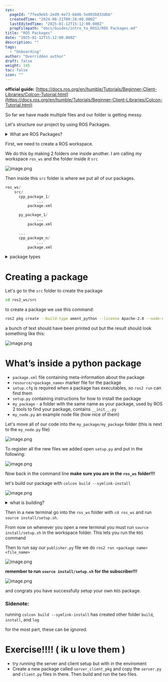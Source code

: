```yaml
---
sys:
  pageId: "7fea9eb5-2ed9-4e73-b6d6-5e093b833dbb"
  createdTime: "2024-08-21T00:28:00.000Z"
  lastEditedTime: "2025-01-12T15:12:00.000Z"
  propFilepath: "docs/Guides/intro_to_ROS2/ROS Packages.md"
title: "ROS Packages"
date: "2025-01-12T15:12:00.000Z"
description: ""
tags:
  - "Onboarding"
author: "Overridden author"
draft: false
weight: 145
toc: false
icon: ""
---
```


**official guide:** [https://docs.ros.org/en/humble/Tutorials/Beginner-Client-Libraries/Colcon-Tutorial.html](https://docs.ros.org/en/humble/Tutorials/Beginner-Client-Libraries/Colcon-Tutorial.html)

So far we have made multiple files and our folder is getting messy.

Let's structure our project by using ROS Packages.

<details>

<summary>What are ROS Packages?</summary>

ROS Packages are, as the name implies, packages of code that are highly sharable between ROS developers.

They consist of a folder, `package.xml` file, and source code

```python
      cpp_package_1/
		      ... imagine much code files here ..
          package.xml
```

</details>

First, we need to create a ROS workspace.

We do this by making 2 folders one inside another. I am calling my workspace `ros_ws` and the folder inside it `src`

![image.png](https://prod-files-secure.s3.us-west-2.amazonaws.com/d518164a-d88e-44d1-a4ee-3adb3bd8bce0/70706947-fd18-4537-a67b-e12946812d31/image.png?X-Amz-Algorithm=AWS4-HMAC-SHA256&X-Amz-Content-Sha256=UNSIGNED-PAYLOAD&X-Amz-Credential=ASIAZI2LB466U7S6BQAY%2F20250706%2Fus-west-2%2Fs3%2Faws4_request&X-Amz-Date=20250706T090825Z&X-Amz-Expires=3600&X-Amz-Security-Token=IQoJb3JpZ2luX2VjEEwaCXVzLXdlc3QtMiJHMEUCIACd2OMsWPlvn3iqIrr1m0q1Yym1zWCEaRN4x10TZE%2FGAiEA2Q55jDcjcxDJ8w9yKNyxFxES7YDEwQqalrrcB%2FZbCeIq%2FwMIVRAAGgw2Mzc0MjMxODM4MDUiDNC4C161ArHjKshv9yrcA3qWxMHiSRb5HRYz8DphUAl5xMt8L2ECeuWn5JwVTklnQLCoC8F4JJl8zfRKzrspU7hSsqkGknH7vzrOWrg%2FxnRXY4inxRad1vO8WvHfxMvJuX9g9uOmakr6yMQcdMZlZjTl545fpsjN%2Fj695NUwJKVbO1Yab9UmnBrYNfAJ9Ak9dMvbSySc8pup1yYAVsOxW2m6TDsisz6aSospqj1RwdWaPLW8K72fiZ1RemOzBMPYFvkwlSCpGEjOimT%2Bmq7AwkJHwuKSPqmbIoP5aEXVZRGQnpBAqF1V%2Bms6GDPXgtnG5omSU4Bu6JOLsXBT4sZ5ZfwguoyMXwEfZxkBrYNGGfMypTF%2BG2f%2FrhQqaqH%2FBD9xaqJ7JxHhiyJVltnrpeaF8velPeBYtJw8Mr4t8zAXdJHBgiHEbwDD5gSc4EIHlHA9ks56zsFfQlSGthS5UoTSNDmz9AGy4C%2FRx%2FuIfnAy67EQXuWn5BrtRYhCQqrKcw9S%2Fx1Oszz%2FdJlUCHO3XrKzv7F2lVaTQPus%2FcHbawaT8rwrmrCfbeqydUKlfY76mPXOuLWhWMZxzDeycbnnvAUg%2Fhk8prnXjnn9%2BpvzOVc%2FOvGCTPoFGQFTLo3cQB7shVd6JMKRVpu3RbqJRelMMNbtp8MGOqUBE%2FMFavOX2uVgTvqa%2F5Pb%2BW71u7Y9i1L5u8MxfmLFuy9jSC5%2BeCCrDP%2BUNb3r2EpJuZHz7rkBaFvOEt0BdPFxXEw0HYTjiJNDNNuK4x9BhIF0Obf0Au2DLWwCFywO2Ulmip5%2BCEgtE75jq6%2Brc6Ws%2Blr3ZuFdkCrRcziKcovxK4sFcqJhUv89lSATWUO0BW9hHLC8MksFqMjoqzyR32PQnv7Nh2cm&X-Amz-Signature=1855731b0435909a31ab8eb79b24c553ad1bedede9ddf6c3e0c1dd158f7fba22&X-Amz-SignedHeaders=host&x-amz-checksum-mode=ENABLED&x-id=GetObject)

Then inside this `src` folder is where we put all of our packages.

```python
ros_ws/
    src/
      cpp_package_1/
		      ...
          package.xml

      py_package_1/
		      ...
          package.xml

      ...
      cpp_package_n/
		      ...
          package.xml

```

<details>

<summary>package types</summary>

packages can be either `C++` or python.

the intern file structure is different for each but for this guide we will stick to creating python packages

</details>

# Creating a package

Let's go to the `src` folder to create the package

```bash
cd ros2_ws/src
```

to create a package we use this command:

```bash
ros2 pkg create --build-type ament_python --license Apache-2.0 --node-name my_node my_package
```

a bunch of text should have been printed out but the result should look something like this:

![image.png](https://prod-files-secure.s3.us-west-2.amazonaws.com/d518164a-d88e-44d1-a4ee-3adb3bd8bce0/e6cf1e3f-8512-4a3e-b131-079f800bf3e8/image.png?X-Amz-Algorithm=AWS4-HMAC-SHA256&X-Amz-Content-Sha256=UNSIGNED-PAYLOAD&X-Amz-Credential=ASIAZI2LB466U7S6BQAY%2F20250706%2Fus-west-2%2Fs3%2Faws4_request&X-Amz-Date=20250706T090825Z&X-Amz-Expires=3600&X-Amz-Security-Token=IQoJb3JpZ2luX2VjEEwaCXVzLXdlc3QtMiJHMEUCIACd2OMsWPlvn3iqIrr1m0q1Yym1zWCEaRN4x10TZE%2FGAiEA2Q55jDcjcxDJ8w9yKNyxFxES7YDEwQqalrrcB%2FZbCeIq%2FwMIVRAAGgw2Mzc0MjMxODM4MDUiDNC4C161ArHjKshv9yrcA3qWxMHiSRb5HRYz8DphUAl5xMt8L2ECeuWn5JwVTklnQLCoC8F4JJl8zfRKzrspU7hSsqkGknH7vzrOWrg%2FxnRXY4inxRad1vO8WvHfxMvJuX9g9uOmakr6yMQcdMZlZjTl545fpsjN%2Fj695NUwJKVbO1Yab9UmnBrYNfAJ9Ak9dMvbSySc8pup1yYAVsOxW2m6TDsisz6aSospqj1RwdWaPLW8K72fiZ1RemOzBMPYFvkwlSCpGEjOimT%2Bmq7AwkJHwuKSPqmbIoP5aEXVZRGQnpBAqF1V%2Bms6GDPXgtnG5omSU4Bu6JOLsXBT4sZ5ZfwguoyMXwEfZxkBrYNGGfMypTF%2BG2f%2FrhQqaqH%2FBD9xaqJ7JxHhiyJVltnrpeaF8velPeBYtJw8Mr4t8zAXdJHBgiHEbwDD5gSc4EIHlHA9ks56zsFfQlSGthS5UoTSNDmz9AGy4C%2FRx%2FuIfnAy67EQXuWn5BrtRYhCQqrKcw9S%2Fx1Oszz%2FdJlUCHO3XrKzv7F2lVaTQPus%2FcHbawaT8rwrmrCfbeqydUKlfY76mPXOuLWhWMZxzDeycbnnvAUg%2Fhk8prnXjnn9%2BpvzOVc%2FOvGCTPoFGQFTLo3cQB7shVd6JMKRVpu3RbqJRelMMNbtp8MGOqUBE%2FMFavOX2uVgTvqa%2F5Pb%2BW71u7Y9i1L5u8MxfmLFuy9jSC5%2BeCCrDP%2BUNb3r2EpJuZHz7rkBaFvOEt0BdPFxXEw0HYTjiJNDNNuK4x9BhIF0Obf0Au2DLWwCFywO2Ulmip5%2BCEgtE75jq6%2Brc6Ws%2Blr3ZuFdkCrRcziKcovxK4sFcqJhUv89lSATWUO0BW9hHLC8MksFqMjoqzyR32PQnv7Nh2cm&X-Amz-Signature=d9d6bb5382691038b1754949d7246b79563b49c504d594df75eaef0408dda9c3&X-Amz-SignedHeaders=host&x-amz-checksum-mode=ENABLED&x-id=GetObject)

# What’s inside a python package

- `package.xml` file containing meta-information about the package
- `resource/<package_name>` marker file for the package
- `setup.cfg` is required when a package has executables, so `ros2 run` can find them
- `setup.py` containing instructions for how to install the package
- `my_package` - a folder with the same name as your package, used by ROS 2 tools to find your package, contains `__init__.py`
- `my_node.py` an example node file (how nice of them)

Let's move all of our code into the `my_package/my_package` folder (this is next to the `my_node.py` file)

![image.png](https://prod-files-secure.s3.us-west-2.amazonaws.com/d518164a-d88e-44d1-a4ee-3adb3bd8bce0/9ce58f11-0da9-4d3e-b86d-506a9685d378/image.png?X-Amz-Algorithm=AWS4-HMAC-SHA256&X-Amz-Content-Sha256=UNSIGNED-PAYLOAD&X-Amz-Credential=ASIAZI2LB466U7S6BQAY%2F20250706%2Fus-west-2%2Fs3%2Faws4_request&X-Amz-Date=20250706T090825Z&X-Amz-Expires=3600&X-Amz-Security-Token=IQoJb3JpZ2luX2VjEEwaCXVzLXdlc3QtMiJHMEUCIACd2OMsWPlvn3iqIrr1m0q1Yym1zWCEaRN4x10TZE%2FGAiEA2Q55jDcjcxDJ8w9yKNyxFxES7YDEwQqalrrcB%2FZbCeIq%2FwMIVRAAGgw2Mzc0MjMxODM4MDUiDNC4C161ArHjKshv9yrcA3qWxMHiSRb5HRYz8DphUAl5xMt8L2ECeuWn5JwVTklnQLCoC8F4JJl8zfRKzrspU7hSsqkGknH7vzrOWrg%2FxnRXY4inxRad1vO8WvHfxMvJuX9g9uOmakr6yMQcdMZlZjTl545fpsjN%2Fj695NUwJKVbO1Yab9UmnBrYNfAJ9Ak9dMvbSySc8pup1yYAVsOxW2m6TDsisz6aSospqj1RwdWaPLW8K72fiZ1RemOzBMPYFvkwlSCpGEjOimT%2Bmq7AwkJHwuKSPqmbIoP5aEXVZRGQnpBAqF1V%2Bms6GDPXgtnG5omSU4Bu6JOLsXBT4sZ5ZfwguoyMXwEfZxkBrYNGGfMypTF%2BG2f%2FrhQqaqH%2FBD9xaqJ7JxHhiyJVltnrpeaF8velPeBYtJw8Mr4t8zAXdJHBgiHEbwDD5gSc4EIHlHA9ks56zsFfQlSGthS5UoTSNDmz9AGy4C%2FRx%2FuIfnAy67EQXuWn5BrtRYhCQqrKcw9S%2Fx1Oszz%2FdJlUCHO3XrKzv7F2lVaTQPus%2FcHbawaT8rwrmrCfbeqydUKlfY76mPXOuLWhWMZxzDeycbnnvAUg%2Fhk8prnXjnn9%2BpvzOVc%2FOvGCTPoFGQFTLo3cQB7shVd6JMKRVpu3RbqJRelMMNbtp8MGOqUBE%2FMFavOX2uVgTvqa%2F5Pb%2BW71u7Y9i1L5u8MxfmLFuy9jSC5%2BeCCrDP%2BUNb3r2EpJuZHz7rkBaFvOEt0BdPFxXEw0HYTjiJNDNNuK4x9BhIF0Obf0Au2DLWwCFywO2Ulmip5%2BCEgtE75jq6%2Brc6Ws%2Blr3ZuFdkCrRcziKcovxK4sFcqJhUv89lSATWUO0BW9hHLC8MksFqMjoqzyR32PQnv7Nh2cm&X-Amz-Signature=7b517eda45021ae34cc7fa2af9980dc88ae08a46cbdffc892b4b6621b9892ad6&X-Amz-SignedHeaders=host&x-amz-checksum-mode=ENABLED&x-id=GetObject)

To register all the new files we added open `setup.py` and put in the following:

![image.png](https://prod-files-secure.s3.us-west-2.amazonaws.com/d518164a-d88e-44d1-a4ee-3adb3bd8bce0/1cd7c262-4cae-4496-9d75-c178537d24a2/image.png?X-Amz-Algorithm=AWS4-HMAC-SHA256&X-Amz-Content-Sha256=UNSIGNED-PAYLOAD&X-Amz-Credential=ASIAZI2LB466U7S6BQAY%2F20250706%2Fus-west-2%2Fs3%2Faws4_request&X-Amz-Date=20250706T090825Z&X-Amz-Expires=3600&X-Amz-Security-Token=IQoJb3JpZ2luX2VjEEwaCXVzLXdlc3QtMiJHMEUCIACd2OMsWPlvn3iqIrr1m0q1Yym1zWCEaRN4x10TZE%2FGAiEA2Q55jDcjcxDJ8w9yKNyxFxES7YDEwQqalrrcB%2FZbCeIq%2FwMIVRAAGgw2Mzc0MjMxODM4MDUiDNC4C161ArHjKshv9yrcA3qWxMHiSRb5HRYz8DphUAl5xMt8L2ECeuWn5JwVTklnQLCoC8F4JJl8zfRKzrspU7hSsqkGknH7vzrOWrg%2FxnRXY4inxRad1vO8WvHfxMvJuX9g9uOmakr6yMQcdMZlZjTl545fpsjN%2Fj695NUwJKVbO1Yab9UmnBrYNfAJ9Ak9dMvbSySc8pup1yYAVsOxW2m6TDsisz6aSospqj1RwdWaPLW8K72fiZ1RemOzBMPYFvkwlSCpGEjOimT%2Bmq7AwkJHwuKSPqmbIoP5aEXVZRGQnpBAqF1V%2Bms6GDPXgtnG5omSU4Bu6JOLsXBT4sZ5ZfwguoyMXwEfZxkBrYNGGfMypTF%2BG2f%2FrhQqaqH%2FBD9xaqJ7JxHhiyJVltnrpeaF8velPeBYtJw8Mr4t8zAXdJHBgiHEbwDD5gSc4EIHlHA9ks56zsFfQlSGthS5UoTSNDmz9AGy4C%2FRx%2FuIfnAy67EQXuWn5BrtRYhCQqrKcw9S%2Fx1Oszz%2FdJlUCHO3XrKzv7F2lVaTQPus%2FcHbawaT8rwrmrCfbeqydUKlfY76mPXOuLWhWMZxzDeycbnnvAUg%2Fhk8prnXjnn9%2BpvzOVc%2FOvGCTPoFGQFTLo3cQB7shVd6JMKRVpu3RbqJRelMMNbtp8MGOqUBE%2FMFavOX2uVgTvqa%2F5Pb%2BW71u7Y9i1L5u8MxfmLFuy9jSC5%2BeCCrDP%2BUNb3r2EpJuZHz7rkBaFvOEt0BdPFxXEw0HYTjiJNDNNuK4x9BhIF0Obf0Au2DLWwCFywO2Ulmip5%2BCEgtE75jq6%2Brc6Ws%2Blr3ZuFdkCrRcziKcovxK4sFcqJhUv89lSATWUO0BW9hHLC8MksFqMjoqzyR32PQnv7Nh2cm&X-Amz-Signature=cec5f4d53110ee20ec9bba8b153092e38e6aa35c09f8568611efc425fc0f1ffb&X-Amz-SignedHeaders=host&x-amz-checksum-mode=ENABLED&x-id=GetObject)

Now back in the command line **make sure you are in the** **`ros_ws`** **folder!!!**

let's build our package with `colcon build --symlink-install`

![image.png](https://prod-files-secure.s3.us-west-2.amazonaws.com/d518164a-d88e-44d1-a4ee-3adb3bd8bce0/2f2a0d27-b173-48fd-b189-5f5c0ce65619/image.png?X-Amz-Algorithm=AWS4-HMAC-SHA256&X-Amz-Content-Sha256=UNSIGNED-PAYLOAD&X-Amz-Credential=ASIAZI2LB466U7S6BQAY%2F20250706%2Fus-west-2%2Fs3%2Faws4_request&X-Amz-Date=20250706T090825Z&X-Amz-Expires=3600&X-Amz-Security-Token=IQoJb3JpZ2luX2VjEEwaCXVzLXdlc3QtMiJHMEUCIACd2OMsWPlvn3iqIrr1m0q1Yym1zWCEaRN4x10TZE%2FGAiEA2Q55jDcjcxDJ8w9yKNyxFxES7YDEwQqalrrcB%2FZbCeIq%2FwMIVRAAGgw2Mzc0MjMxODM4MDUiDNC4C161ArHjKshv9yrcA3qWxMHiSRb5HRYz8DphUAl5xMt8L2ECeuWn5JwVTklnQLCoC8F4JJl8zfRKzrspU7hSsqkGknH7vzrOWrg%2FxnRXY4inxRad1vO8WvHfxMvJuX9g9uOmakr6yMQcdMZlZjTl545fpsjN%2Fj695NUwJKVbO1Yab9UmnBrYNfAJ9Ak9dMvbSySc8pup1yYAVsOxW2m6TDsisz6aSospqj1RwdWaPLW8K72fiZ1RemOzBMPYFvkwlSCpGEjOimT%2Bmq7AwkJHwuKSPqmbIoP5aEXVZRGQnpBAqF1V%2Bms6GDPXgtnG5omSU4Bu6JOLsXBT4sZ5ZfwguoyMXwEfZxkBrYNGGfMypTF%2BG2f%2FrhQqaqH%2FBD9xaqJ7JxHhiyJVltnrpeaF8velPeBYtJw8Mr4t8zAXdJHBgiHEbwDD5gSc4EIHlHA9ks56zsFfQlSGthS5UoTSNDmz9AGy4C%2FRx%2FuIfnAy67EQXuWn5BrtRYhCQqrKcw9S%2Fx1Oszz%2FdJlUCHO3XrKzv7F2lVaTQPus%2FcHbawaT8rwrmrCfbeqydUKlfY76mPXOuLWhWMZxzDeycbnnvAUg%2Fhk8prnXjnn9%2BpvzOVc%2FOvGCTPoFGQFTLo3cQB7shVd6JMKRVpu3RbqJRelMMNbtp8MGOqUBE%2FMFavOX2uVgTvqa%2F5Pb%2BW71u7Y9i1L5u8MxfmLFuy9jSC5%2BeCCrDP%2BUNb3r2EpJuZHz7rkBaFvOEt0BdPFxXEw0HYTjiJNDNNuK4x9BhIF0Obf0Au2DLWwCFywO2Ulmip5%2BCEgtE75jq6%2Brc6Ws%2Blr3ZuFdkCrRcziKcovxK4sFcqJhUv89lSATWUO0BW9hHLC8MksFqMjoqzyR32PQnv7Nh2cm&X-Amz-Signature=7517bdd1aef7dfde0f841266513c7ea35ba9d491b91ad190684b357cf6af3650&X-Amz-SignedHeaders=host&x-amz-checksum-mode=ENABLED&x-id=GetObject)

<details>

<summary>what is building?</summary>

if you are a CS major at Rose-Hulman you will learn the answer to this in CSSE132

but TLDR; is it combines all the code files into one program that can be run easily 

</details>

Then in a new terminal go into the `ros_ws` folder with `cd ros_ws` and run `source install/setup.sh`. 

From now on whenever you open a new terminal you must run `source install/setup.sh` in the workspace folder. This lets you run the `ROS` command

Then to run say our `publisher.py` file we do `ros2 run <package name> <file_name>`

![image.png](https://prod-files-secure.s3.us-west-2.amazonaws.com/d518164a-d88e-44d1-a4ee-3adb3bd8bce0/4f4b1219-3a44-4632-aa0a-ce3471699f59/image.png?X-Amz-Algorithm=AWS4-HMAC-SHA256&X-Amz-Content-Sha256=UNSIGNED-PAYLOAD&X-Amz-Credential=ASIAZI2LB466U7S6BQAY%2F20250706%2Fus-west-2%2Fs3%2Faws4_request&X-Amz-Date=20250706T090825Z&X-Amz-Expires=3600&X-Amz-Security-Token=IQoJb3JpZ2luX2VjEEwaCXVzLXdlc3QtMiJHMEUCIACd2OMsWPlvn3iqIrr1m0q1Yym1zWCEaRN4x10TZE%2FGAiEA2Q55jDcjcxDJ8w9yKNyxFxES7YDEwQqalrrcB%2FZbCeIq%2FwMIVRAAGgw2Mzc0MjMxODM4MDUiDNC4C161ArHjKshv9yrcA3qWxMHiSRb5HRYz8DphUAl5xMt8L2ECeuWn5JwVTklnQLCoC8F4JJl8zfRKzrspU7hSsqkGknH7vzrOWrg%2FxnRXY4inxRad1vO8WvHfxMvJuX9g9uOmakr6yMQcdMZlZjTl545fpsjN%2Fj695NUwJKVbO1Yab9UmnBrYNfAJ9Ak9dMvbSySc8pup1yYAVsOxW2m6TDsisz6aSospqj1RwdWaPLW8K72fiZ1RemOzBMPYFvkwlSCpGEjOimT%2Bmq7AwkJHwuKSPqmbIoP5aEXVZRGQnpBAqF1V%2Bms6GDPXgtnG5omSU4Bu6JOLsXBT4sZ5ZfwguoyMXwEfZxkBrYNGGfMypTF%2BG2f%2FrhQqaqH%2FBD9xaqJ7JxHhiyJVltnrpeaF8velPeBYtJw8Mr4t8zAXdJHBgiHEbwDD5gSc4EIHlHA9ks56zsFfQlSGthS5UoTSNDmz9AGy4C%2FRx%2FuIfnAy67EQXuWn5BrtRYhCQqrKcw9S%2Fx1Oszz%2FdJlUCHO3XrKzv7F2lVaTQPus%2FcHbawaT8rwrmrCfbeqydUKlfY76mPXOuLWhWMZxzDeycbnnvAUg%2Fhk8prnXjnn9%2BpvzOVc%2FOvGCTPoFGQFTLo3cQB7shVd6JMKRVpu3RbqJRelMMNbtp8MGOqUBE%2FMFavOX2uVgTvqa%2F5Pb%2BW71u7Y9i1L5u8MxfmLFuy9jSC5%2BeCCrDP%2BUNb3r2EpJuZHz7rkBaFvOEt0BdPFxXEw0HYTjiJNDNNuK4x9BhIF0Obf0Au2DLWwCFywO2Ulmip5%2BCEgtE75jq6%2Brc6Ws%2Blr3ZuFdkCrRcziKcovxK4sFcqJhUv89lSATWUO0BW9hHLC8MksFqMjoqzyR32PQnv7Nh2cm&X-Amz-Signature=b507ab640806c7d4c8b5a4a59101031844320a652e7f6d0ee4673e1c75b9c445&X-Amz-SignedHeaders=host&x-amz-checksum-mode=ENABLED&x-id=GetObject)

**remember to run** **`source install/setup.sh`** **for the subscriber!!!**

![image.png](https://prod-files-secure.s3.us-west-2.amazonaws.com/d518164a-d88e-44d1-a4ee-3adb3bd8bce0/02121119-dad4-49ec-8356-c956108b4243/image.png?X-Amz-Algorithm=AWS4-HMAC-SHA256&X-Amz-Content-Sha256=UNSIGNED-PAYLOAD&X-Amz-Credential=ASIAZI2LB466U7S6BQAY%2F20250706%2Fus-west-2%2Fs3%2Faws4_request&X-Amz-Date=20250706T090825Z&X-Amz-Expires=3600&X-Amz-Security-Token=IQoJb3JpZ2luX2VjEEwaCXVzLXdlc3QtMiJHMEUCIACd2OMsWPlvn3iqIrr1m0q1Yym1zWCEaRN4x10TZE%2FGAiEA2Q55jDcjcxDJ8w9yKNyxFxES7YDEwQqalrrcB%2FZbCeIq%2FwMIVRAAGgw2Mzc0MjMxODM4MDUiDNC4C161ArHjKshv9yrcA3qWxMHiSRb5HRYz8DphUAl5xMt8L2ECeuWn5JwVTklnQLCoC8F4JJl8zfRKzrspU7hSsqkGknH7vzrOWrg%2FxnRXY4inxRad1vO8WvHfxMvJuX9g9uOmakr6yMQcdMZlZjTl545fpsjN%2Fj695NUwJKVbO1Yab9UmnBrYNfAJ9Ak9dMvbSySc8pup1yYAVsOxW2m6TDsisz6aSospqj1RwdWaPLW8K72fiZ1RemOzBMPYFvkwlSCpGEjOimT%2Bmq7AwkJHwuKSPqmbIoP5aEXVZRGQnpBAqF1V%2Bms6GDPXgtnG5omSU4Bu6JOLsXBT4sZ5ZfwguoyMXwEfZxkBrYNGGfMypTF%2BG2f%2FrhQqaqH%2FBD9xaqJ7JxHhiyJVltnrpeaF8velPeBYtJw8Mr4t8zAXdJHBgiHEbwDD5gSc4EIHlHA9ks56zsFfQlSGthS5UoTSNDmz9AGy4C%2FRx%2FuIfnAy67EQXuWn5BrtRYhCQqrKcw9S%2Fx1Oszz%2FdJlUCHO3XrKzv7F2lVaTQPus%2FcHbawaT8rwrmrCfbeqydUKlfY76mPXOuLWhWMZxzDeycbnnvAUg%2Fhk8prnXjnn9%2BpvzOVc%2FOvGCTPoFGQFTLo3cQB7shVd6JMKRVpu3RbqJRelMMNbtp8MGOqUBE%2FMFavOX2uVgTvqa%2F5Pb%2BW71u7Y9i1L5u8MxfmLFuy9jSC5%2BeCCrDP%2BUNb3r2EpJuZHz7rkBaFvOEt0BdPFxXEw0HYTjiJNDNNuK4x9BhIF0Obf0Au2DLWwCFywO2Ulmip5%2BCEgtE75jq6%2Brc6Ws%2Blr3ZuFdkCrRcziKcovxK4sFcqJhUv89lSATWUO0BW9hHLC8MksFqMjoqzyR32PQnv7Nh2cm&X-Amz-Signature=5fa4b037e9c3954dc0b27f09d9f561ad6ac0dbb52644a57c21f1e291dcf46173&X-Amz-SignedHeaders=host&x-amz-checksum-mode=ENABLED&x-id=GetObject)

and congrats you have successfully setup your own `ROS` package.

### Sidenote:

running `colcon build --symlink-install` has created other folder `build`, `install`, and `log`

for the most part, these can be ignored.

# Exercise!!!! ( ik u love them )

- try running the server and client setup but with in the enviroment
- Create a new package called `server_client_pkg` and copy the `server.py` and `client.py` files in there. Then build and run the two files.
